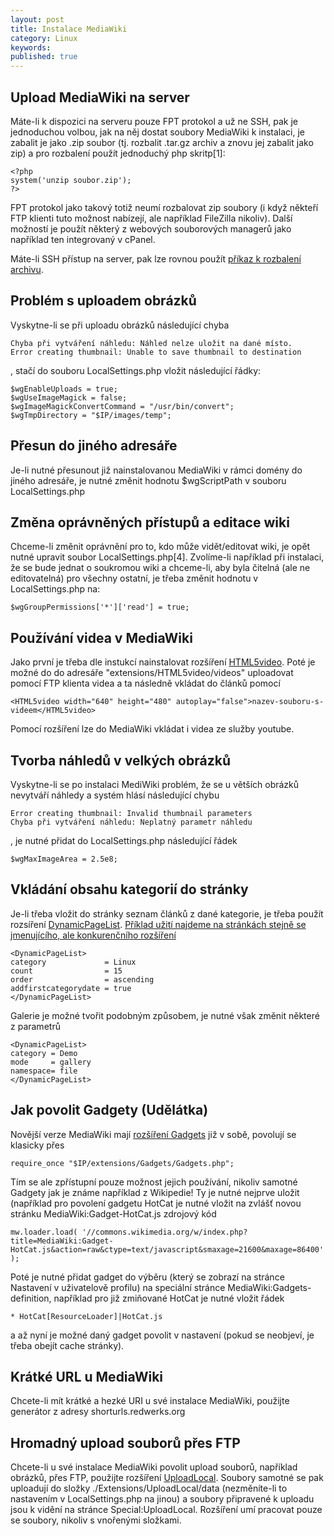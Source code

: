 ```yaml
---
layout: post
title: Instalace MediaWiki
category: Linux
keywords:
published: true
---
```


## Upload MediaWiki na server

Máte-li k dispozici na serveru pouze FPT protokol a už ne SSH, pak je jednoduchou volbou, jak na něj dostat soubory MediaWiki k instalaci, je zabalit je jako .zip soubor (tj. rozbalit .tar.gz archiv a znovu jej zabalit jako zip) a pro rozbalení použít jednoduchý php skritp[1]:
```
<?php
system('unzip soubor.zip');
?>
```
FPT protokol jako takový totiž neumí rozbalovat zip soubory (i když někteří FTP klienti tuto možnost nabízejí, ale například FileZilla nikoliv). Další možností je použít některý z webových souborových managerů jako například ten integrovaný v cPanel.

Máte-li SSH přístup na server, pak lze rovnou použít [příkaz k rozbalení archivu]({{site.baseurl}}/web/Archivy_a_jejich_extrahování_v_Linuxu/).
## Problém s uploadem obrázků

Vyskytne-li se při uploadu obrázků následující chyba
```
Chyba při vytváření náhledu: Náhled nelze uložit na dané místo.
Error creating thumbnail: Unable to save thumbnail to destination
```
, stačí do souboru LocalSettings.php vložit následující řádky:
```
$wgEnableUploads = true;
$wgUseImageMagick = false;
$wgImageMagickConvertCommand = "/usr/bin/convert";
$wgTmpDirectory = "$IP/images/temp";
```
## Přesun do jiného adresáře

Je-li nutné přesunout již nainstalovanou MediaWiki v rámci domény do jiného adresáře, je nutné změnit hodnotu $wgScriptPath v souboru LocalSettings.php
## Změna oprávněných přístupů a editace wiki

Chceme-li změnit oprávnění pro to, kdo může vidět/editovat wiki, je opět nutné upravit soubor LocalSettings.php[4]. Zvolíme-li například při instalaci, že se bude jednat o soukromou wiki a chceme-li, aby byla čitelná (ale ne editovatelná) pro všechny ostatní, je třeba změnit hodnotu v LocalSettings.php na:
```
$wgGroupPermissions['*']['read'] = true;
```
## Používání videa v MediaWiki

Jako první je třeba dle instukcí nainstalovat rozšíření [HTML5video](https://www.mediawiki.org/wiki/Extension:HTML5video). Poté je možné do do adresáře "extensions/HTML5video/videos" uploadovat pomocí FTP klienta videa a ta následně vkládat do článků pomocí
```
<HTML5video width="640" height="480" autoplay="false">nazev-souboru-s-videem</HTML5video>
```
Pomocí rozšíření lze do MediaWiki vkládat i videa ze služby youtube.
## Tvorba náhledů v velkých obrázků

Vyskytne-li se po instalaci MediWiki problém, že se u větších obrázků nevytváří náhledy a systém hlásí následující chybu
```
Error creating thumbnail: Invalid thumbnail parameters
Chyba při vytváření náhledu: Neplatný parametr náhledu
```
, je nutné přidat do LocalSettings.php následující řádek
```
$wgMaxImageArea = 2.5e8;
```
## Vkládání obsahu kategorií do stránky

Je-li třeba vložit do stránky seznam článků z dané kategorie, je třeba použít rozsíření [DynamicPageList](https://www.mediawiki.org/wiki/Extension:DynamicPageList_%28third-party%29). [Příklad užití najdeme na stránkách stejně se jmenujícího, ale konkurenčního rozšíření](https://www.mediawiki.org/wiki/Extension:DynamicPageList_%28Wikimedia%29#Use)
```
<DynamicPageList>
category             = Linux
count                = 15
order                = ascending
addfirstcategorydate = true
</DynamicPageList>
```
Galerie je možné tvořit podobným způsobem, je nutné však změnit některé z parametrů
```
<DynamicPageList>
category = Demo
mode     = gallery
namespace= file
</DynamicPageList>
```
## Jak povolit Gadgety (Udělátka)

Novější verze MediaWiki mají [rozšíření Gadgets](https://www.mediawiki.org/wiki/Extension:Gadgets) již v sobě, povolují se klasicky přes
```
require_once "$IP/extensions/Gadgets/Gadgets.php";
```
Tím se ale zpřístupní pouze možnost jejich používání, nikoliv samotné Gadgety jak je známe například z Wikipedie! Ty je nutné nejprve uložit (například pro povolení gadgetu HotCat je nutné vložit na zvlášť novou stránku MediaWiki:Gadget-HotCat.js zdrojový kód
```
mw.loader.load( '//commons.wikimedia.org/w/index.php?title=MediaWiki:Gadget-HotCat.js&action=raw&ctype=text/javascript&smaxage=21600&maxage=86400' );
```
Poté je nutné přidat gadget do výběru (který se zobrazí na stránce Nastavení v uživatelově profilu) na speciální stránce MediaWiki:Gadgets-definition, například pro již zmiňované HotCat je nutné vložit řádek
```
* HotCat[ResourceLoader]|HotCat.js
```
a až nyní je možné daný gadget povolit v nastavení (pokud se neobjeví, je třeba obejít cache stránky).
## Krátké URL u MediaWiki

Chcete-li mít krátké a hezké URI u své instalace MediaWiki, použijte generátor z adresy shorturls.redwerks.org
## Hromadný upload souborů přes FTP

Chcete-li u své instalace MediaWiki povolit upload souborů, například obrázků, přes FTP, použijte rozšíření [UploadLocal](https://www.mediawiki.org/wiki/Extension:UploadLocal). Soubory samotné se pak uploadují do složky ./Extensions/UploadLocal/data (nezměníte-li to nastavením v LocalSettings.php na jinou) a soubory připravené k uploadu jsou k vidění na stránce Special:UploadLocal. Rozšíření umí pracovat pouze se soubory, nikoliv s vnořenými složkami.
